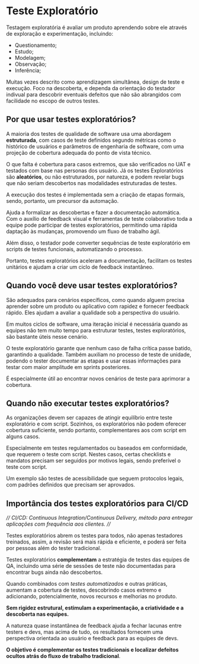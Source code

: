 # **Teste Exploratório**

Testagem exploratória é avaliar um produto aprendendo sobre ele através de exploração e experimentação, incluindo:

- Questionamento;
- Estudo;
- Modelagem;
- Observação;
- Inferência;

Muitas vezes descrito como aprendizagem simultânea, design de teste e execução. Foco na descoberta, e dependa da orientação do testador indivual para descobrir eventuais defeitos que não são abrangidos  com facilidade no escopo de outros testes.

## Por que usar testes exploratórios?

A maioria dos testes de qualidade de software usa uma abordagem **estruturada**, com casos de teste definidos segundo métricas como o histórico de usuários e parâmetros de engenharia de software, com uma projeção de cobertura adequada do ponto de vista técnico.

O que falta é cobertura para casos extremos, que são verificados no UAT e testados com base nas personas dos usuário. Já os testes Exploratórios são **aleatórios**, ou não estruturados, por natureza, e podem revelar bugs que não seriam descobertos nas modalidades estruturadas de testes.

A execução dos testes é implementada sem a criação de etapas formais, sendo, portanto, um precursor da automação.

Ajuda a formalizar as descobertas e fazer a documentação automática. Com o auxílio de feedback visual e ferramentas de teste colaborativo toda a equipe pode participar de testes exploratórios, permitindo uma rápida daptação às mudanças, promovendo um fluxo de trabalho ágil.

Além disso, o testador pode converter sequências de teste exploratório em scripts de testes funcionais, automatizando o processo.

Portanto, testes exploratórios aceleram a documentação, facilitam os testes unitários e ajudam a criar um ciclo de feedback instantâneo.

## Quando você deve usar testes exploratórios?

São adequados para cenários específicos, como quando alguem precisa aprender sobre um produto ou aplicativo com rapidez e fornecer feedback rápido. Eles ajudam a avaliar a qualidade sob a perspectiva do usuário.

Em muitos ciclos de software, uma iteração inicial é necessária quando as equipes não tem muito tempo para estruturar testes, testes exploratórios, são bastante úteis nesse cenário.

O teste exploratório garante que nenhum caso de falha crítica passe batido, garantindo a qualidade.
Também auxiliam no processo de teste de unidade, podendo o tester documentar as etapas e usar essas informações para testar com maior amplitude em sprints posteriores.

É especialmente útil ao encontrar novos cenários de teste para aprimorar a cobertura.

## Quando **não** executar testes exploratórios?

As organizações devem ser capazes de atingir equilíbrio entre teste exploratório e com script. Sozinhos, os exploratórios não podem oferecer cobertura suficiente, sendo portanto, complementares aos com script em alguns casos.

Especialmente em testes regulamentados ou baseados em conformidade, que requerem o teste com script. Nestes casos, certas checklists e mandatos precisam ser seguidos por motivos legais, sendo preferível o teste com script.

Um exemplo são testes de acessibilidade que seguem protocolos legais, com padrões definidos que precisam ser aprovados.

## Importância dos testes exploratórios para CI/CD

*// CI/CD: Continuous Integration/Continuous Delivery, método para entregar aplicações com frequência aos clientes. //*

Testes exploratórios abrem os testes para todos, não apenas testadores treinados, assim, a revisão será mais rápida e eficiente, e poderá ser feita por pessoas além do tester tradicional.

Testes exploratórios **complementam** a estratégia de testes das equipes de QA, incluindo uma série de sessões de teste não documentadas para encontrar bugs ainda não descobertos.

Quando combinados com *testes automatizados* e outras práticas, aumentam a cobertura de testes, descobrindo casos extremo e adicionando, potencialmente, novos recursos e melhorias no produto.

**Sem rigidez estrutural, estimulam a experimentação, a criatividade e a descoberta nas equipes.**

A natureza quase instantânea de feedback ajuda a fechar lacunas entre testers e devs, mas acima de tudo, os resultados fornecem uma perspectiva orientada ao usuário e feedback para as equipes de devs.

**O objetivo é complementar os testes tradicionais e localizar defeitos ocultos atrás do fluxo de trabalho tradicional**.
